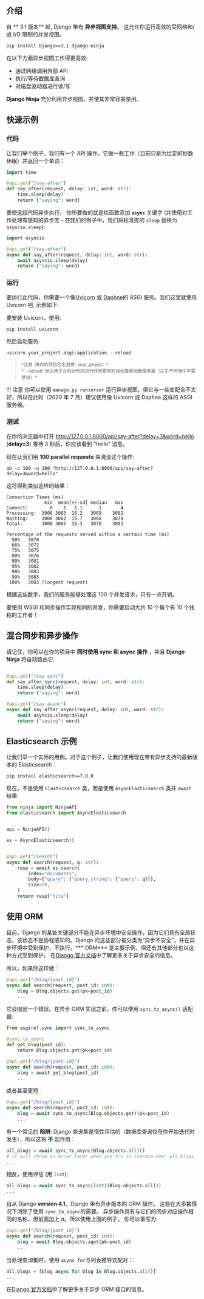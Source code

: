 ## 介绍

自 ** 3.1 版本** 起, Django 带有 **异步视图支持**。 这允许你运行高效的受网络和/或 I/O 限制的并发视图。

```
pip install Django>=3.1 django-ninja
```

在以下方面异步视图工作得更高效:
- 通过网络调用外部 API
- 执行/等待数据库查询
- 对磁盘驱动器进行读/写

**Django Ninja** 充分利用异步视图，并使其非常容易使用。

## 快速示例

### 代码

让我们举个例子。我们有一个 API 操作，它做一些工作（目前只是为给定的秒数休眠）并返回一个单词：
```python hl_lines="5"
import time

@api.get("/say-after")
def say_after(request, delay: int, word: str):
    time.sleep(delay)
    return {"saying": word}
```

要使这段代码异步执行， 你所要做的就是给函数添加 **`async`** 关键字 (并使用对工作处理有感知的异步库 - 在我们的例子中，我们将标准库的 `sleep` 替换为 `asyncio.sleep`):

```python hl_lines="1 4 5"
import asyncio

@api.get("/say-after")
async def say_after(request, delay: int, word: str):
    await asyncio.sleep(delay)
    return {"saying": word}
```

### 运行

要运行此代码，你需要一个像<a href="https://www.uvicorn.org/" target="_blank">Uvicorn</a> 或 <a href="https://github.com/django/daphne" target="_blank">Daphne</a>的 ASGI 服务。我们这里就使用 Uvicorn 吧, 示例如下:

要安装 Uvicorn，使用:

```
pip install uvicorn
```

然后启动服务:

```
uvicorn your_project.asgi:application --reload
```

> <small>
> *注意: 用你的项目包名替换 `your_project` *<br>
> *`--reload` 标志用于在你对代码进行任何更改时自动重新加载服务器（在生产环境中不要使用）*
> </small>

!!! 注意
    你可以使用 `manage.py runserver` 运行异步视图，但它与一些库配合不太好，所以在此时（2020 年 7 月）建议使用像 Uvicorn 或 Daphne 这样的 ASGI 服务器。

### 测试

在你的浏览器中打开 <a href="http://127.0.0.1:8000/api/say-after?delay=3&word=hello" target="_blank">http://127.0.0.1:8000/api/say-after?delay=3&word=hello</a> (**delay=3**)
等待 3 秒后，你应该看到 "hello" 消息。

现在让我们用 **100 parallel requests** 来淹没这个操作:

```
ab -c 100 -n 100 "http://127.0.0.1:8000/api/say-after?delay=3&word=hello"
```

这将得到类似这样的结果：

```
Connection Times (ms)
              min  mean[+/-sd] median   max
Connect:        0    1   1.1      1       4
Processing:  3008 3063  16.2   3069    3082
Waiting:     3008 3062  15.7   3068    3079
Total:       3008 3065  16.3   3070    3083

Percentage of the requests served within a certain time (ms)
  50%   3070
  66%   3072
  75%   3075
  80%   3076
  90%   3081
  95%   3082
  98%   3083
  99%   3083
 100%   3083 (longest request)
```

根据这些数字，我们的服务能够处理这 100 个并发请求，只有一点开销。

要使用 WSGI 和同步操作实现相同的并发，你需要启动大约 10 个每个有 10 个线程的工作者！

## 混合同步和异步操作

请记住，你可以在你的项目中 **同时使用 sync 和 async 操作** ，并且 **Django Ninja** 将自动路由它:

```python hl_lines="2 7"

@api.get("/say-sync")
def say_after_sync(request, delay: int, word: str):
    time.sleep(delay)
    return {"saying": word}

@api.get("/say-async")
async def say_after_async(request, delay: int, word: str):
    await asyncio.sleep(delay)
    return {"saying": word}
```

## Elasticsearch 示例

让我们举一个实际的用例。对于这个例子，让我们使用现在带有异步支持的最新版本的 Elasticsearch：
```
pip install elasticsearch>=7.8.0
```

现在，不是使用 `Elasticsearch` 类，而是使用 `AsyncElasticsearch` 类并 `await` 结果:

```python hl_lines="2 7 11 12"
from ninja import NinjaAPI
from elasticsearch import AsyncElasticsearch


api = NinjaAPI()

es = AsyncElasticsearch()


@api.get("/search")
async def search(request, q: str):
    resp = await es.search(
        index="documents", 
        body={"query": {"query_string": {"query": q}}},
        size=20,
    )
    return resp["hits"]
```

## 使用 ORM

目前，Django 的某些关键部分不能在异步环境中安全操作，因为它们具有全局状态，该状态不是协程感知的。Django 的这些部分被分类为“异步不安全”，并在异步环境中受到保护，不执行。*** ORM*** 是主要示例，但还有其他部分也以这种方式受到保护。
在<a href="https://docs.djangoproject.com/en/stable/topics/async/#async-safety" target="_blank">Django 官方文档</a>中了解更多关于异步安全的信息。

所以，如果你这样做：

```python hl_lines="3"
@api.get("/blog/{post_id}")
async def search(request, post_id: int):
    blog = Blog.objects.get(pk=post_id)
    ...
```

它会抛出一个错误。在异步 ORM 实现之前，你可以使用 `sync_to_async()` 适配器:

```python hl_lines="1 3 9"
from asgiref.sync import sync_to_async

@sync_to_async
def get_blog(post_id):
    return Blog.objects.get(pk=post_id)

@api.get("/blog/{post_id}")
async def search(request, post_id: int):
    blog = await get_blog(post_id)
    ...
```

或者甚至更短：

```python hl_lines="3"
@api.get("/blog/{post_id}")
async def search(request, post_id: int):
    blog = await sync_to_async(Blog.objects.get)(pk=post_id)
    ...
```

有一个常见的 **陷阱**: Django 查询集是惰性评估的（数据库查询仅在你开始迭代时发生），所以这将 **不** 起作用：

```python
all_blogs = await sync_to_async(Blog.objects.all)()
# it will throw an error later when you try to iterate over all_blogs
...
```

相反，使用评估 (用 `list`):

```python
all_blogs = await sync_to_async(list)(Blog.objects.all())
...
```

自从 Django **version 4.1**，Django 带有异步版本的 ORM 操作。
这些在大多数情况下消除了使用 `sync_to_async`的需要。
异步操作具有与它们的同步对应操作相同的名称，但前面加上 *a*。所以使用上面的例子，
你可以重写为:

```python hl_lines="3"
@api.get("/blog/{post_id}")
async def search(request, post_id: int):
    blog = await Blog.objects.aget(pk=post_id)
    ...
```

当处理查询集时，使用 `async for`与列表推导式配对：

```python
all_blogs = [blog async for blog in Blog.objects.all()]
...
```

在<a href="https://docs.djangoproject.com/en/4.1/releases/4.1/#asynchronous-orm-interface" target="_blank">Django 官方文档</a>中了解更多关于异步 ORM 接口的信息。
